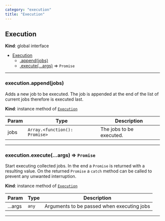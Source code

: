 ```yaml
---
category: "execution"
title: "Execution"
---
```


## Execution&nbsp;<a name="Execution" href="https://github.com/seznam/IMA.js-core/tree/0.16.0-alpha.4/execution/Execution.js#L18" target="_blank"><span class="icon"><i class="fas fa-external-link-alt fa-xs"></i></span></a>
**Kind**: global interface  

* [Execution](#Execution)
    * [.append(jobs)](#Execution+append)
    * [.execute(...args)](#Execution+execute) ⇒ <code>Promise</code>


* * *

### execution.append(jobs)&nbsp;<a name="Execution+append" href="https://github.com/seznam/IMA.js-core/tree/0.16.0-alpha.4/execution/Execution.js#L25" target="_blank"><span class="icon"><i class="fas fa-external-link-alt fa-xs"></i></span></a>
Adds a new job to be executed. The job is appended at the end of the
list of current jobs therefore is executed last.

**Kind**: instance method of [<code>Execution</code>](#Execution)  

| Param | Type | Description |
| --- | --- | --- |
| jobs | <code>Array.&lt;function(): Promise&gt;</code> | The jobs to be executed. |


* * *

### execution.execute(...args) ⇒ <code>Promise</code>&nbsp;<a name="Execution+execute" href="https://github.com/seznam/IMA.js-core/tree/0.16.0-alpha.4/execution/Execution.js#L35" target="_blank"><span class="icon"><i class="fas fa-external-link-alt fa-xs"></i></span></a>
Start executing collected jobs. In the end a <code>Promise</code> is returned
with a resulting value. On the returned <code>Promise</code> a <code>catch</code>
method can be called to prevent any unwanted interruption.

**Kind**: instance method of [<code>Execution</code>](#Execution)  

| Param | Type | Description |
| --- | --- | --- |
| ...args | <code>any</code> | Arguments to be passed when executing jobs |


* * *

